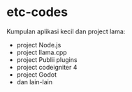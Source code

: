 # etc-codes

Kumpulan aplikasi kecil dan project lama:

- project Node.js
- project llama.cpp
- project Publii plugins
- project codeigniter 4
- project Godot
- dan lain-lain
